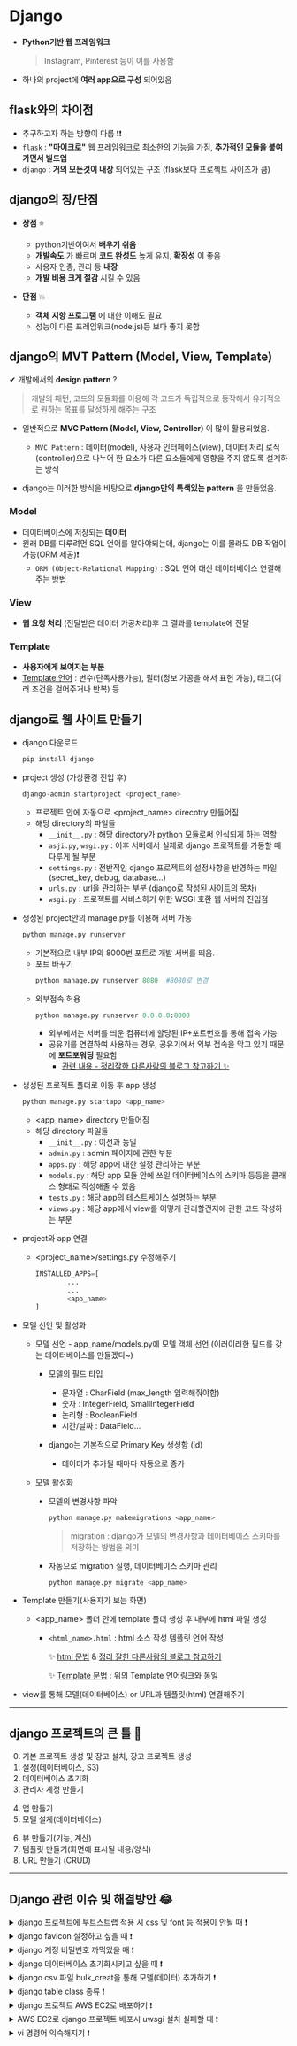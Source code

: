 # Django
+ **Python기반 웹 프레임워크** 
   > Instagram, Pinterest 등이 이를 사용함   
+ 하나의 project에 **여러 app으로 구성** 되어있음

## flask와의 차이점
+ 추구하고자 하는 방향이 다름 ❗❗
+ ```flask``` : **"마이크로"** 웹 프레임워크로 최소한의 기능을 가짐, **추가적인 모듈을 붙여가면서 빌드업** 
+ ```django``` : **거의 모든것이 내장** 되어있는 구조 (flask보다 프로젝트 사이즈가 큼)

## django의 장/단점
+ **장점** ⭐
   + python기반이여서 **배우기 쉬움** 
   + **개발속도** 가 빠르며 **코드 완성도** 높게 유지, **확장성** 이 좋음
   + 사용자 인증, 관리 등 **내장**
   + **개발 비용 크게 절감** 시킬 수 있음   
   
+ **단점** 💥
   + **객체 지향 프로그램** 에 대한 이해도 필요
   + 성능이 다른 프레임워크(node.js)등 보다 좋지 못함

 
## django의 MVT Pattern (Model, View, Template)    
✔ 개발에서의 **design pattern** ? 
   > 개발의 패턴, 코드의 모듈화를 이용해 각 코드가 독립적으로 동작해서 유기적으로 원하는 목표를 달성하게 해주는 구조   
   + 일반적으로 **MVC Pattern (Model, View, Controller)** 이 많이 활용되었음.   
      + ```MVC Pattern``` : 데이터(model), 사용자 인터페이스(view), 데이터 처리 로직(controller)으로 나누어 한 요소가 다른 요소들에게 영향을 주지 않도록 설계하는 방식   
   
   + django는 이러한 방식을 바탕으로 **django만의 특색있는 pattern** 을 만들었음.
   
### **Model** 
+ 데이터베이스에 저장되는 **데이터**
+ 원래 DB를 다루려먼 SQL 언어를 알아야되는데, django는 이를 몰라도 DB 작업이 가능(ORM 제공)❗
   + ```ORM (Object-Relational Mapping)``` : SQL 언어 대신 데이터베이스 연결해주는 방법   
         
### **View**
+ **웹 요청 처리** (전달받은 데이터 가공처리)후 그 결과를 template에 전달   
   
### **Template**
+ **사용자에게 보여지는 부분**  
+ [Template 언어](https://django-doc-test-kor.readthedocs.io/en/old_master/topics/templates.html) : 변수(단독사용가능), 필터(정보 가공을 해서 표현 가능), 태그(여러 조건을 걸어주거나 반복) 등
  
  
## django로 웹 사이트 만들기
+ django 다운로드
   ```python
   pip install django
   ```

+ project 생성 (가상환경 진입 후)
   ```python
   django-admin startproject <project_name>
   ```
   + 프로젝트 안에 자동으로 <project_name> direcotry 만들어짐
   + 해당 directory의 파일들
      + ```__init__.py``` : 해당 directory가 python 모듈로써 인식되게 하는 역할
      + ```asji.py```, ```wsgi.py``` : 이후 서버에서 실제로 django 프로젝트를 가동할 때 다루게 될 부분
      + ```settings.py``` : 전반적인 django 프로젝트의 설정사항을 반영하는 파일(secret_key, debug, database...)
      + ```urls.py``` : url을 관리하는 부분 (django로 작성된 사이트의 목차) 
      + ```wsgi.py``` : 프로젝트를 서비스하기 위한 WSGI 호환 웹 서버의 진입점
   
+ 생성된 project안의 manage.py를 이용해 서버 가동
   ```python
   python manage.py runserver
   ```
   + 기본적으로 내부 IP의 8000번 포트로 개발 서버를 띄움.
   + 포트 바꾸기
      ```python
      python manage.py runserver 8080  #8080로 변경
      ```
   + 외부접속 허용
      ```python
      python manage.py runserver 0.0.0.0:8000
      ```
      + 외부에서는 서버를 띄운 컴퓨터에 할당된 IP+포트번호를 통해 접속 가능
      + 공유기를 연결하여 사용하는 경우, 공유기에서 외부 접속을 막고 있기 때문에 **포트포워딩** 필요함
         + [관련 내용 - 정리잘한 다른사람의 블로그 참고하기 ✨](https://compunication.tistory.com/5)

+ 생성된 프로젝트 폴더로 이동 후 app 생성
   ```python
   python manage.py startapp <app_name>
   ```
   + <app_name> directory 만들어짐
   + 해당 directory 파일들
      + ```__init__.py``` : 이전과 동일
      + ```admin.py``` : admin 페이지에 관한 부분
      + ```apps.py``` : 해당 app에 대한 설정 관리하는 부분
      + ```models.py``` : 해당 app 모듈 안에 쓰일 데이터베이스의 스키마 등등을 클래스 형태로 작성해줄 수 있음
      + ```tests.py``` : 해당 app의 테스트케이스 설명하는 부분
      + ```views.py``` : 해당 app에서 view를 어떻게 관리할건지에 관한 코드 작성하는 부분
   
+ project와 app 연결
   + <project_name>/settings.py 수정해주기
      ```python
      INSTALLED_APPS=[
              ...
              ...
              <app_name>
      ]
      ```   
      
+ 모델 선언 및 활성화
   + 모델 선언 - app_name/models.py에 모델 객체 선언 (이러이러한 필드를 갖는 데이터베이스를 만들겠다~)
      + 모델의 필드 타입
         + 문자열 : CharField (max_length 입력해줘야함)
         + 숫자 : IntegerField, SmallIntegerField
         + 논리형 : BooleanField 
         + 시간/날짜 : DataField...   
         
      + django는 기본적으로 Primary Key 생성함 (id)
         + 데이터가 추가될 때마다 자동으로 증가   
         
   + 모델 활성화
      + 모델의 변경사항 파악
         ```python
         python manage.py makemigrations <app_name>
         ```   
         > migration : django가 모델의 변경사항과 데이터베이스 스키마를 저장하는 방법을 의미
         
      + 자동으로 migration 실행, 데이터베이스 스키마 관리
         ```python
         python manage.py migrate <app_name>
         ```
   
+ Template 만들기(사용자가 보는 화면)
   + <app_name> 폴더 안에 template 폴더 생성 후 내부에 html 파일 생성
      + ```<html_name>.html``` : html 소스 작성 템플릿 언어 작성   
      
         ✨ [html 문법](https://ko.wikipedia.org/wiki/HTML_%EC%9A%94%EC%86%8C) & [정리 잘한 다른사람의 블로그 참고하기](https://ikkison.tistory.com/43)   
         
         ✨ [Template 문법](https://django-doc-test-kor.readthedocs.io/en/old_master/topics/templates.html) : 위의 Template 언어링크와 동일
      
+ view를 통해 모델(데이터베이스) or URL과 템플릿(html) 연결해주기

- - - - - - - - - - - - -
## django 프로젝트의 큰 틀 💫  

0) 기본 프로젝트 생성 및 장고 설치, 장고 프로젝트 생성
1) 설정(데이터베이스, S3)
2) 데이터베이스 초기화
3) 관리자 계정 만들기   
      
4. 앱 만들기
5. 모델 설계(데이터베이스)   
   
6) 뷰 만들기(기능, 계산)
7) 템플릿 만들기(화면에 표시될 내용/양식)
8) URL 만들기 (CRUD)   
- - - - - - - - - - - - - -

## Django 관련 이슈 및 해결방안 😂



<details>
<summary>django 프로젝트에 부트스트랩 적용 시 css 및 font 등 적용이 안될 때 ❗ </summary>   
<div markdown="1">   
   
   + 부트스트랩(bootstrap) : 동적 웹사이트를 위한 CSS 프레임워크 중 한 종류
   + **css 파일 링크 문제** : 이전에 사용한 css를 브라우저가 캐시에 보관해놓고 사용해서 링크된 css 변화점을 기억하지 못함
   + 해결 방법 👍
      + **인터넷 사용기록삭제(브라우저 캐시 삭제)** 
      + 다른 css로 인식하게 만들기 : 링크코드 뒤에 ?after 등 아무 문자열 추가
   + [도움받은 다른 사람의 블로그 ✨](https://meaownworld.tistory.com/89)
   
</div>
</details>
 
<details>
<summary>django favicon 설정하고 싶을 때 ❗ </summary>   
<div markdown="1">   
   
   + ```favicon``` : Favorites + Icon의 합성어로 **홈페이지 제목 영역에 표시되는 작은 아이콘** 
   + 설정 방법 👍 : link 태그를 통해 설정
      + head 내부에 ```<link rel="icon" type="image/png" href="아이콘으로 쓰고 싶은 이미지 경로">```
      + png 파일을 사용할 때, type="image/png"로 설정
      + ico(아이콘)파일을 사용할때는 type="image/x-icon"으로 설정
   
</div>
</details> 

<details>
<summary>django 계정 비밀번호 까먹었을 때 ❗ </summary>   
<div markdown="1">   
   
   + 해결 방법 👍
      + 방법 1 : ```python manage.py changepassword <user_ID>```
      + 방법 2 : ID도 모를 경우, shell에서 변경
         + ```python manage.py shell``` 실행
         ```python
         >>> from django.contrib.auth.modesl import User
         >>> User.objects.filter(is_superuser=True) #superuser ID 확인하기
         >>> super_id=User.objects.get(username="ID")
         >>> super_id.set_password("변경할 비밀번호")
         >>> super_id.save()
         >>> exit()
         ```
   + [도움받은 다른 사람의 블로그 ✨](https://kitle.xyz/post/58/)
   
</div>
</details> 

<details>
<summary>django 데이터베이스 초기화시키고 싶을 때 ❗ </summary>   
<div markdown="1">   
   
   + 해결 방법 👍
      + 1. migrations 파일 삭제 (migrations dir안 init.py 모듈 제외한 모든 파일 삭제)
         + ```find . -path "*/migrations/*.py" -not -name "__init__.py" -delete```
         + ```find . -path "*/migrations/*.pyc"  -delete```
      + 2. 데이터베이스 제거
         + db.sqlit3파일 삭제(다른 db엔진 사용시 해당 데이터베이스 삭제)
      + 3. 새 스키마 생성
         + python manage.py createsuperuser #admin 계정 생성
         + python manage.py makemigrations
         + python manange.py migrate
   
</div>
</details> 

<details>
<summary>django csv 파일 bulk_creat을 통해 모델(데이터) 추가하기 ❗ </summary>   
<div markdown="1">
   
   + ```bulk_creat``` : 다량의 데이터를 한번에 데이터베이스에 넣기
   + django project 최상위 경로로 bulk.py를 생성 (이를 통해 모델 추가)
   + 기본 설정 수행(django 내부 설정, 모델 인식 및 환경설정)
   + csv 파일을 읽고 받아와서 모델의 instances 추가시켜주기
   + [도움받은 다른 사람의 블로그 ✨](https://juneyr.dev/2018-02-19/make-bulk-update-from-csv-django)

</div>
</details> 

<details>
<summary>django table class 종류 ❗ </summary>   
<div markdown="1">
   
   + .col-xs-* : 항상 가로로 배치
   + .col-sm-* : 768px이하에서 세로로 표시
   + .col-md-* : 992px이하에서 세로로 표시
   + .col-lg-* : 1200px이하 에서 세로로 표시
   + [도움받은 다른 사람의 블로그 ✨](https://unikys.tistory.com/371)
   
</div>
</details> 

<details>
<summary>django 프로젝트 AWS EC2로 배포하기 ❗ </summary>   
<div markdown="1">
   
   + [도움받은 다른 사람의 블로그 ✨](https://nerogarret.tistory.com/46?category=800142)
   
</div>
</details> 

<details>
<summary>AWS EC2로 django 프로젝트 배포시 uwsgi 설치 실패할 때 ❗ </summary>   
<div markdown="1">
   
   + pip install uwsgi failed...
      + [도움받은 곳 ✨](https://github.com/unbit/uwsgi/issues/1770)
   + uwsgi: error while loading shared libraries : libpcre.so.1 : ...
      + 심볼릭 링크를 걸어 해결한다 : [도움을 받은 곳✨](https://whitelife.tistory.com/193)
   
</div>
</details> 

<details>
<summary>vi 명령어 익숙해지기 ❗ </summary>   
<div markdown="1">
   
   + ```ESC``` : 명령어 모드 변환
   + 입력 모드 : i, a
   + 왼쪽/오른쪽으로 이동 : h / l
   + 위/아래로 이동 : k / j
   + 현재줄 복사 : yy
   + n번째 줄 복사 : nyy
   + undo(실행취소) : u
   + 줄의 맨 앞/뒤 : o / $
   + 파일의 끝으로 이동 : G
   + 변경사항을 저장하지 않고 종료 :q!
   + 저장 : w
   + 저장 후 종료 : wq
   + [Vi 명령어 잘 정리된 곳✨](https://blockdmask.tistory.com/25) 
   
</div>
</details> 
